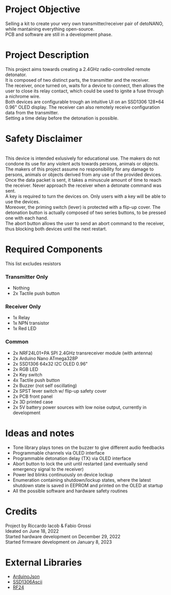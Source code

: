 # Project Objective
Selling a kit to create your very own transmitter/receiver pair of detoNANO, while mantaining everything open-source.
<br>
PCB and software are still in a development phase.

# Project Description
This project aims towards creating a 2.4GHz radio-controlled remote detonator.
<br>
It is composed of two distinct parts, the transmitter and the receiver.
<br>
The receiver, once turned on, waits for a device to connect, then allows the user to close its relay contact, which could be used to ignite a fuse through a nichrome wire.
<br>
Both devices are configurable trough an intuitive UI on an SSD1306 128*64 0.96" OLED display. The receiver can also remotely receive configuration data from the transmitter.
<br>
Setting a time delay before the detonation is possible.

# Safety Disclaimer
<br>
This device is intended exlusively for educational use. The makers do not condone its use for any violent acts towards persons, animals or objects.
<br>
The makers of this project assume no responsibility for any damage to persons, animals or objects derived from any use of the provided devices.
<br>
Once the data packet is sent, it takes a minuscule amount of time to reach the receiver. Never approach the receiver when a detonate command was sent.
<br>
A key is required to turn the devices on. Only users with a key will be able to use the devices.
<br>
Moreover, the priming switch (lever) is protected with a flip-up cover. The detonation button is actually composed of two series buttons, to be pressed one with each hand.
<br>
The abort button allows the user to send an abort command to the receiver, thus blocking both devices until the next restart.

# Required Components
This list excludes resistors

### Transmitter Only
- Nothing
- 2x Tactile push button

### Receiver Only
- 1x Relay
- 1x NPN transistor
- 1x Red LED

### Common
- 2x NRF24L01+PA SPI 2.4GHz transreceiver module (with antenna)
- 2x Arduino Nano ATmega328P
- 2x SSD1306 64x32 I2C OLED 0.96"
- 2x RGB LED
- 2x Key switch
- 4x Tactile push button
- 2x Buzzer (not self oscillating)
- 2x SPST lever switch w/ flip-up safety cover
- 2x PCB front panel
- 2x 3D printed case
- 2x 5V battery power sources with low noise output, currently in development

# Ideas and notes
- Tone library plays tones on the buzzer to give different audio feedbacks
- Programmable channels via OLED interface
- Programmable detonation delay (TX) via OLED interface
- Abort button to lock the unit until restarted (and eventually send emergency signal to the receiver)
- Power led blinks continuously on device lockup
- Enumeration containing shutdown/lockup states, where the latest shutdown state is saved in EEPROM and printed on the OLED at startup
- All the possible software and hardware safety routines

# Credits
Project by Riccardo Iacob & Fabio Grossi
<br>
Ideated on June 18, 2022
<br>
Started hardware development on December 29, 2022
<br>
Started firmware development on January 8, 2023

# External Libraries
- [ArduinoJson](https://github.com/bblanchon/ArduinoJson)
- [SSD1306Ascii](https://github.com/greiman/SSD1306Ascii)
- [RF24](https://github.com/nRF24/RF24)
